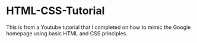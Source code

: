 # HTML-CSS-Tutorial

This is from a Youtube tutorial that I completed on how to mimic the Google homepage using basic HTML and CSS principles.
